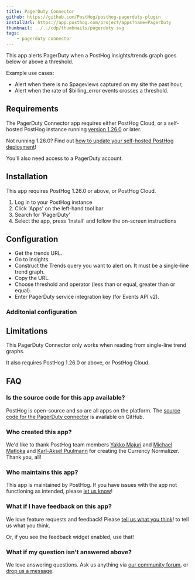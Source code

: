 ```yaml
---
title: PagerDuty Connector
github: https://github.com/PostHog/posthog-pagerduty-plugin
installUrl: https://app.posthog.com/project/apps?name=PagerDuty
thumbnail: ../../cdp/thumbnails/pagerduty.svg
tags:
    - pagerduty connector
---
```


This app alerts PagerDuty when a PostHog insights/trends graph goes below or above a threshold.

Example use cases:

-   Alert when there is no $pageviews captured on my site the past hour,
-   Alert when the rate of $billing_error events crosses a threshold.

## Requirements

The PagerDuty Connector app requires either PostHog Cloud, or a self-hosted PostHog instance running [version 1.26.0](https://posthog.com/blog/the-posthog-array-1-26-0) or later.

Not running 1.26.0? Find out [how to update your self-hosted PostHog deployment](https://posthog.com/docs/runbook/upgrading-posthog)!

You'll also need access to a PagerDuty account.

## Installation

This app requires PostHog 1.26.0 or above, or PostHog Cloud.

1. Log in to your PostHog instance
2. Click 'Apps' on the left-hand tool bar
3. Search for 'PagerDuty'
4. Select the app, press 'Install' and follow the on-screen instructions

## Configuration

-   Get the trends URL.
-   Go to Insights.
-   Construct the Trends query you want to alert on. It must be a single-line trend graph.
-   Copy the URL.
-   Choose threshold and operator (less than or equal, greater than or equal).
-   Enter PagerDuty service integration key (for Events API v2).

### Additonial configuration

<AppParameters />

## Limitations

This PagerDuty Connector only works when reading from single-line trend graphs.

It also requires PostHog 1.26.0 or above, or PostHog Cloud.

## FAQ

### Is the source code for this app available?

PostHog is open-source and so are all apps on the platform. The [source code for the PagerDuty connector](https://github.com/PostHog/posthog-pagerduty-plugin) is available on GitHub.

### Who created this app?

We'd like to thank PostHog team members [Yakko Majuri](https://github.com/yakkomajuri) and [Michael Matloka](https://github.com/Twixes) and [Karl-Aksel Puulmann](https://github.com/macobo) for creating the Currency Normalizer. Thank you, all!

### Who maintains this app?

This app is maintained by PostHog. If you have issues with the app not functioning as intended, please [let us know](http://app.posthog.com/home#supportModal)!

### What if I have feedback on this app?

We love feature requests and feedback! Please [tell us what you think](http://app.posthog.com/home#supportModal)! to tell us what you think.

Or, if you see the feedback widget enabled, use that!

### What if my question isn't answered above?

We love answering questions. Ask us anything via [our community forum](/questions), or [drop us a message](http://app.posthog.com/home#supportModal). 
